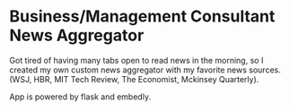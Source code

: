 # Business/Management Consultant News Aggregator

Got tired of having many tabs open to read news in the morning, 
so I created my own custom news aggregator with my favorite news sources.
(WSJ, HBR, MIT Tech Review, The Economist, Mckinsey Quarterly). 

App is powered by flask and embedly.
